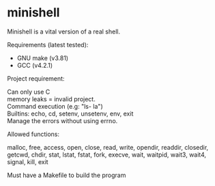 # minishell

Minishell is a vital version of a real shell. <br />

Requirements (latest tested):

- GNU make (v3.81) <br />
- GCC (v4.2.1)


Project requirement:

Can only use C <br />
memory leaks = invalid project. <br />
Command execution (e.g: "ls- la") <br />
Builtins: echo, cd, setenv, unsetenv, env, exit <br />
Manage the errors without using errno.


Allowed functions:

malloc, free, access, open, close, read, write, opendir, readdir, closedir, getcwd, chdir, stat, lstat, fstat, fork, execve, wait, waitpid, wait3, wait4, signal, kill, exit <br />

Must have a Makefile to build the program
